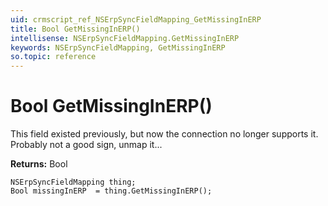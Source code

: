 ```yaml
---
uid: crmscript_ref_NSErpSyncFieldMapping_GetMissingInERP
title: Bool GetMissingInERP()
intellisense: NSErpSyncFieldMapping.GetMissingInERP
keywords: NSErpSyncFieldMapping, GetMissingInERP
so.topic: reference
---
```


# Bool GetMissingInERP()

This field existed previously, but now the connection no longer supports it. Probably not a good sign, unmap it...

**Returns:** Bool

```crmscript
NSErpSyncFieldMapping thing;
Bool missingInERP  = thing.GetMissingInERP();
```

